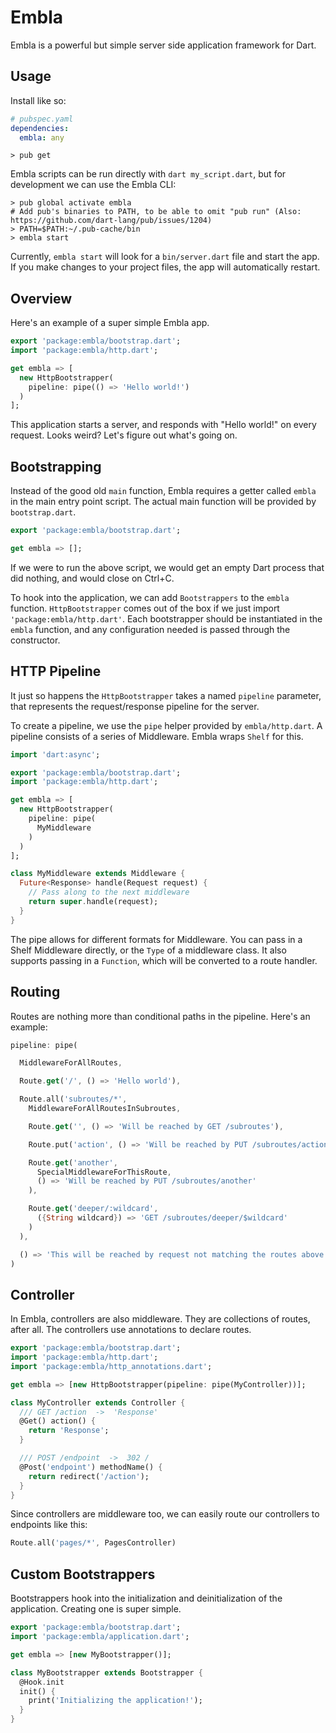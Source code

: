 # Embla

Embla is a powerful but simple server side application framework for Dart.

## Usage
Install like so:

```yaml
# pubspec.yaml
dependencies:
  embla: any
```

```shell
> pub get
```

Embla scripts can be run directly with `dart my_script.dart`, but for development we can use the Embla CLI:

```shell
> pub global activate embla
# Add pub's binaries to PATH, to be able to omit "pub run" (Also: https://github.com/dart-lang/pub/issues/1204)
> PATH=$PATH:~/.pub-cache/bin
> embla start
```

Currently, `embla start` will look for a `bin/server.dart` file and start the app. If you make changes to
your project files, the app will automatically restart.

## Overview
Here's an example of a super simple Embla app.

```dart
export 'package:embla/bootstrap.dart';
import 'package:embla/http.dart';

get embla => [
  new HttpBootstrapper(
    pipeline: pipe(() => 'Hello world!')
  )
];
```

This application starts a server, and responds with "Hello world!" on every request. Looks weird?
Let's figure out what's going on.

## Bootstrapping
Instead of the good old `main` function, Embla requires a getter called `embla` in the main entry
point script. The actual main function will be provided by `bootstrap.dart`.

```dart
export 'package:embla/bootstrap.dart';

get embla => [];
```

If we were to run the above script, we would get an empty Dart process that did nothing, and
would close on Ctrl+C.

To hook into the application, we can add `Bootstrappers` to the `embla` function. `HttpBootstrapper`
comes out of the box if we just import `'package:embla/http.dart'`. Each bootstrapper should be
instantiated in the `embla` function, and any configuration needed is passed through the constructor.

## HTTP Pipeline
It just so happens the `HttpBootstrapper` takes a named `pipeline` parameter, that represents the
request/response pipeline for the server.

To create a pipeline, we use the `pipe` helper provided by `embla/http.dart`. A pipeline consists
of a series of Middleware. Embla wraps `Shelf` for this.

```dart
import 'dart:async';

export 'package:embla/bootstrap.dart';
import 'package:embla/http.dart';

get embla => [
  new HttpBootstrapper(
    pipeline: pipe(
      MyMiddleware
    )
  )
];

class MyMiddleware extends Middleware {
  Future<Response> handle(Request request) {
    // Pass along to the next middleware
    return super.handle(request);
  }
}
```

The pipe allows for different formats for Middleware. You can pass in a Shelf Middleware
directly, or the `Type` of a middleware class. It also supports passing in a `Function`,
which will be converted to a route handler.

## Routing
Routes are nothing more than conditional paths in the pipeline. Here's an example:

```dart
pipeline: pipe(

  MiddlewareForAllRoutes,

  Route.get('/', () => 'Hello world'),

  Route.all('subroutes/*',
    MiddlewareForAllRoutesInSubroutes,

    Route.get('', () => 'Will be reached by GET /subroutes'),

    Route.put('action', () => 'Will be reached by PUT /subroutes/action'),

    Route.get('another',
      SpecialMiddlewareForThisRoute,
      () => 'Will be reached by PUT /subroutes/another'
    ),

    Route.get('deeper/:wildcard',
      ({String wildcard}) => 'GET /subroutes/deeper/$wildcard'
    )
  ),

  () => 'This will be reached by request not matching the routes above'
)
```

## Controller
In Embla, controllers are also middleware. They are collections of routes, after all.
The controllers use annotations to declare routes.

```dart
export 'package:embla/bootstrap.dart';
import 'package:embla/http.dart';
import 'package:embla/http_annotations.dart';

get embla => [new HttpBootstrapper(pipeline: pipe(MyController))];

class MyController extends Controller {
  /// GET /action  ->  'Response'
  @Get() action() {
    return 'Response';
  }

  /// POST /endpoint  ->  302 /
  @Post('endpoint') methodName() {
    return redirect('/action');
  }
}
```

Since controllers are middleware too, we can easily route our controllers to endpoints like this:

```dart
Route.all('pages/*', PagesController)
```

## Custom Bootstrappers
Bootstrappers hook into the initialization and deinitialization of the application. Creating one is
super simple.

```dart
export 'package:embla/bootstrap.dart';
import 'package:embla/application.dart';

get embla => [new MyBootstrapper()];

class MyBootstrapper extends Bootstrapper {
  @Hook.init
  init() {
    print('Initializing the application!');
  }
}
```
